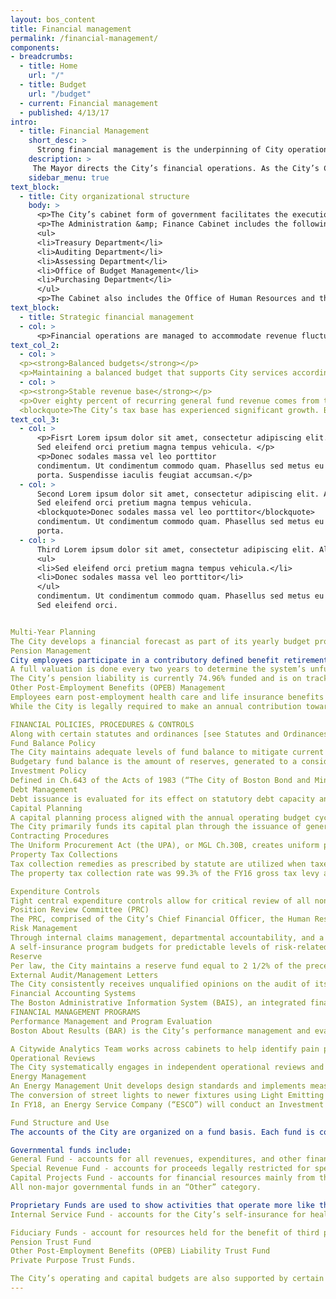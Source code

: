 ```yaml
---
layout: bos_content
title: Financial management
permalink: /financial-management/
components:
- breadcrumbs:
  - title: Home
    url: "/"
  - title: Budget
    url: "/budget"
  - current: Financial management
  - published: 4/13/17
intro:
  - title: Financial Management
    short_desc: >
      Strong financial management is the underpinning of City operations. Clear financial policies and practices provide a framework within which the City is able to safeguard the present, meet its obligations, and position itself for the future. <blockquote>The proven success of the City’s ability to keep itself on sound financial footing is the strength of its ... AAA bond rating. - Standard &amp; Poor's.</blockquote>
    description: >
     The Mayor directs the City’s financial operations. As the City’s Chief Executive Officer, the Mayor has general supervision and control over the City’s cabinet officers, departments, boards, and commissions.
    sidebar_menu: true
text_block:
  - title: City organizational structure
    body: >
      <p>The City’s cabinet form of government facilitates the execution of mayoral priorities and the day-to-day executive and administrative business of the City.</p>
      <p>The Administration &amp; Finance Cabinet includes the following departments, each with a major role in providing a climate of fiscal discipline:</p>
      <ul>
      <li>Treasury Department</li>
      <li>Auditing Department</li>
      <li>Assessing Department</li>
      <li>Office of Budget Management</li>
      <li>Purchasing Department</li>
      </ul>
      <p>The Cabinet also includes the Office of Human Resources and the Office of Labor Relations. With employee compensation and health benefits comprising over three quarters of the City’s total appropriation, the management of these policy areas within a broader context promotes coordination and accountability across City government.</p>
text_block:
  - title: Strategic financial management
  - col: >
      <p>Financial operations are managed to accommodate revenue fluctuations during economic downturns or uncertainties in the global economy. Strategic financial management aligns investments with City operations and allows departments to perform at an optimum level. The following reflects some of the work it takes:</p>
text_col_2:
  - col: >
  <p><strong>Balanced budgets</strong></p>
  <p>Maintaining a balanced budget that supports City services according to mayoral priorities requires careful planning and constant scrutiny. The Massachusetts Department of Revenue approves property tax rates during the tax certification process governed under Massachusetts General Laws (MGL) Ch.59, S.23, ensuring a balanced budget and a tax levy within the limits set by Proposition 2 ½ (<a href="#">see Revenue Estimates and Analysis section of Volume I for detail on Prop. 2 ½</a>). Managing discretionary spending and controlling employee headcount are some of the tools used to address unexpected revenue or expense challenges.</p>
  - col: >
  <p><strong>Stable revenue base</strong></p>
  <p>Over eighty percent of recurring general fund revenue comes from the property tax and state aid. The continued net decline in state aid, the City’s second largest single source of revenue, highlights the risk of relying on any one source of revenue. The City protects and grows its revenue base through the expansion of current revenue sources and the pursuit of diversified revenue sources that fit well with its economic strengths.</p>
  <blockquote>The City’s tax base has experienced significant growth. Based on assessed values as of January 1, 2016, Fiscal 2017 assessments totaled $143.9 billion, a 44% increase over Fiscal 2014 assessments.</blockquote>
text_col_3:
  - col: >
      <p>Fisrt Lorem ipsum dolor sit amet, consectetur adipiscing elit. Aliquam non turpis nibh.
      Sed eleifend orci pretium magna tempus vehicula. </p>
      <p>Donec sodales massa vel leo porttitor
      condimentum. Ut condimentum commodo quam. Phasellus sed metus eu velit pellentesque
      porta. Suspendisse iaculis feugiat accumsan.</p>
  - col: >
      Second Lorem ipsum dolor sit amet, consectetur adipiscing elit. Aliquam non turpis nibh.
      Sed eleifend orci pretium magna tempus vehicula.
      <blockquote>Donec sodales massa vel leo porttitor</blockquote>
      condimentum. Ut condimentum commodo quam. Phasellus sed metus eu velit pellentesque
      porta.
  - col: >
      Third Lorem ipsum dolor sit amet, consectetur adipiscing elit. Aliquam non turpis nibh.
      <ul>
      <li>Sed eleifend orci pretium magna tempus vehicula.</li>
      <li>Donec sodales massa vel leo porttitor</li>
      </ul>
      condimentum. Ut condimentum commodo quam. Phasellus sed metus eu velit pellentesque
      Sed eleifend orci.


Multi-Year Planning
The City develops a financial forecast as part of its yearly budget process. Preparing a multi-year planning horizon provides insight into policy decisions that may be necessary to maintain structural balance and time to make such adjustments. 
Pension Management 
City employees participate in a contributory defined benefit retirement system managed by the Boston Retirement System (BRS), of which the City is the largest member. The BRS provides pension benefits to retired employees under a state contributory retirement statute administered by a Retirement Board comprised of five members: the City Auditor, who serves ex-officio; two individuals elected by members of the system; an individual chosen by the Mayor; and an individual chosen by the other four members or appointed by the Mayor if a selection is not agreed upon within 30 days of a vacancy. 
A full valuation is done every two years to determine the system’s unfunded liability and the annual funding requirement. The BRS hires an investment manager to oversee the fund managers of all (non-teacher) pension assets.  
The City’s pension liability is currently 74.96% funded and is on track to reduce the unfunded liability to zero by 2025, fifteen years before the legally required funding date of 2040. 
Other Post-Employment Benefits (OPEB) Management
Employees earn post-employment health care and life insurance benefits over their years of active service which are received during retirement. The City, including the Boston Public Health Commission (BPHC), has an unfunded liability for these benefits of $2.3 billion as of the most recent independent actuarial valuation on June 30, 2015.  Changes to retiree health benefits, the amount of the City’s annual contribution, and the discount rate used are all factors that can affect the liability. 
While the City is legally required to make an annual contribution toward reducing its unfunded pension liability, there is no such requirement for retiree health and life insurance benefits.  In FY08, the City followed new Governmental Accounting Standards Board (GASB) requirements to identify and disclose this estimated unfunded liability and also began to include an annual appropriation in the budget.  These funds are held in an irrevocable Trust Fund authorized through the City’s acceptance of MGL Ch.32B s.20.  As of December 31, 2016 the Fund had a balance of $437 million.

FINANCIAL POLICIES, PROCEDURES & CONTROLS
Along with certain statutes and ordinances [see Statutes and Ordinances Chapter – link], well-established policies and internal controls govern the financial operations of the City.  Designed to maximize revenue collection, safeguard assets, track operating and capital spending, and evaluate infrastructure needs, some of these are governance tools are discussed below. 
Fund Balance Policy
The City maintains adequate levels of fund balance to mitigate current and future risk – a generally accepted accounting principles (GAAP) unassigned fund balance in the general fund that is 15% or higher than the current fiscal year’s GAAP general fund operating expenditures, and a budgetary unassigned fund balance at 10% or higher than budgetary operating expenses. 
Budgetary fund balance is the amount of reserves, generated to a considerable degree by annual operating surpluses, which are available for the City to appropriate.  The Massachusetts Department of Revenue certifies the amount of budgetary fund balance available and the City only considers an appropriation of fund balance to offset certain fixed costs (pensions, OPEB), or to fund extraordinary and non-recurring events as determined by the City Auditor.
Investment Policy
Defined in Ch.643 of the Acts of 1983 (“The City of Boston Bond and Minibond Procedure Act”), Ch.107 of the Acts of 1991, and MGL Ch.44 of the General Laws, are investment policies that prioritize security, liquidity, and yield.  Limitations are also placed on the City’s investment activities and operational protocols to ensure sound, timely, and safe investment decisions. The City limits its investments to repurchase agreements, money markets, and certificates of deposit as a matter of practice, collateralized by U.S. Government obligations and held with a third party. 
Debt Management
Debt issuance is evaluated for its effect on statutory debt capacity and cash flow.  Conservative debt policies include the rapid repayment of debt, where at least 40% of debt is repaid within 5 years and 70% in 10 years, as well as a 7% ceiling on debt service as a percentage of general fund expenditures. The City imposes a 20% ceiling on variable debt and has no variable debt outstanding.  Lease purchase financing of equipment with a three-to-seven year useful life is used to replace front-line equipment and upgrade technology.
Capital Planning
A capital planning process aligned with the annual operating budget cycle allows for the regular reassessment of capital needs, the refinement of projections, and the update of the City’s rolling five-year capital plan.  The City prioritizes capital requests and takes into account the financial requirements and timing of these requests in order to recommend the responsible allocation of resources. 
The City primarily funds its capital plan through the issuance of general obligation bonds. The size of the City’s bond issue is consistent with the City’s financial management policies debt level and debt service.
Contracting Procedures
The Uniform Procurement Act (the UPA), or MGL Ch.30B, creates uniform procedures for contracting services and supplies. The City’s contracting procedures conform to UPA requirements and an eProcurement system supports these efforts.
Property Tax Collections
Tax collection remedies as prescribed by statute are utilized when taxes become delinquent.  The City’s ability to secure its right to foreclose by recording its tax title lien at the Registry of Deeds is the most effective tool available for payment enforcement.  
The property tax collection rate was 99.3% of the FY16 gross tax levy as of June 30, 2016. 

Expenditure Controls
Tight central expenditure controls allow for critical review of all non-personnel spending and the flexibility to adjust to fiscal changes or trends.  Spending is monitored on a monthly basis and the City’s projected year-end position is updated using actual information.  Combined with conservative revenue estimates, the City maintains a solid financial position.  
Position Review Committee (PRC)
The PRC, comprised of the City’s Chief Financial Officer, the Human Resources Director, and the City’s Budget Director, is instrumental in maximizing resources in a budget where people and the benefits they carry account for over three quarters of the City’s total appropriation.
Risk Management
Through internal claims management, departmental accountability, and a structured self-insurance program, the City’s risk management strategy focuses on reducing the cost of third party liabilities, worker injuries, employee healthcare costs, and property damages.  MGL Ch.258 caps legal liabilities and Corporation Counsel defends the City in lawsuits that arise from the normal course of operations. 
A self-insurance program budgets for predictable levels of risk-related costs through the general fund, except for self-insured health care costs financed through trust funds established under MGL Ch.32b S.3A.  The City also carries a catastrophic property insurance policy and maintains a catastrophic risk reserve for unexpected large losses.
Reserve
Per law, the City maintains a reserve fund equal to 2 1/2% of the preceding year’s appropriations for all City departments except the School Department.  The reserve may be used for extraordinary and unforeseen expenditures after June 1 in any fiscal year with the approval of the Mayor and the City Council.  This reserve has not been utilized to date.
External Audit/Management Letters
The City consistently receives unqualified opinions on the audit of its Basic Financial Statements and the Certificate of Achievement for Excellence in Financial Reporting from the Government Finance Officers Association for its Comprehensive Annual Financial Report.  The City’s independent auditors also deliver a yearly management letter containing comments and recommendations on internal financial controls. 
Financial Accounting Systems 
The Boston Administrative Information System (BAIS), an integrated financial and human resources management system, supports financial management and improves operational efficiency. These systems support the rigorous monitoring and reporting requirements enforced by the City. 
FINANCIAL MANAGEMENT PROGRAMS
Performance Management and Program Evaluation
Boston About Results (BAR) is the City’s performance management and evaluation program that helps drive operational improvement throughout the City. The BAR program provides city leaders and departmental managers with the tools and analysis needed to track service delivery, evaluate performance, and identify areas of improvement. 

A Citywide Analytics Team works across cabinets to help identify pain points and develop immediate and potential long-term performance and process improvements [see Data Analytics chapter – link], complementing performance reports. 
Operational Reviews 
The City systematically engages in independent operational reviews and other planning efforts aimed at making government more efficient in order to address areas needing renewed attention.
Energy Management 
An Energy Management Unit develops design standards and implements measures that enhance the energy efficiency of the City’s new construction and capital improvement projects.
The conversion of street lights to newer fixtures using Light Emitting Diode (“LED”) technology has achieved significant operational savings.
In FY18, an Energy Service Company (“ESCO”) will conduct an Investment Grade Audit (“IGA”) of the City’s facilities portfolio to identify projects with significant utility savings potential.  This “Renew Boston Trust” initiative will result in savings for City facilities by bundling municipal utility cost savings projects. 	

Fund Structure and Use
The accounts of the City are organized on a fund basis. Each fund is considered a separate accounting entity and complies with finance-related legal requirements. The City’s funds are divided into three categories below: 

Governmental funds include:
General Fund - accounts for all revenues, expenditures, and other financial resources, except those required to be accounted for in other funds.  The only fund for which a budget is adopted.
Special Revenue Fund - accounts for proceeds legally restricted for specific purposes.
Capital Projects Fund - accounts for financial resources mainly from the issuance of bonds and used for acquisition or construction of major capital facilities.
All non-major governmental funds in an “Other” category. 

Proprietary Funds are used to show activities that operate more like those of commercial enterprises:
Internal Service Fund - accounts for the City’s self-insurance for health benefits.

Fiduciary Funds - account for resources held for the benefit of third parties and are not available to support the City’s own programs. 
Pension Trust Fund 
Other Post-Employment Benefits (OPEB) Liability Trust Fund
Private Purpose Trust Funds. 

The City’s operating and capital budgets are also supported by certain appropriations from other available funds. The City may appropriate parking meter revenues (Special Revenue Fund) to support the Transportation Department and capital projects related to traffic and parking.  Cemetery trust monies (Other Governmental Funds) support the City’s maintenance of its public cemeteries. 
---
```

